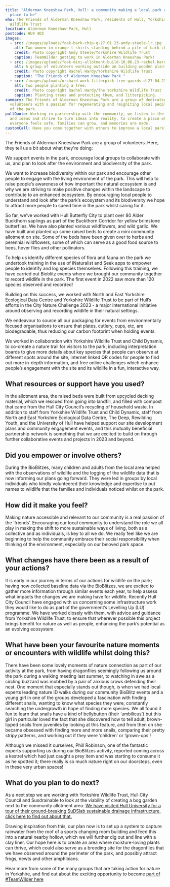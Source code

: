 ```yaml
---
title: "Alderman Kneeshaw Park, Hull: a community making a local park a better
  place to be"
who: The Friends of Alderman Kneeshaw Park, residents of Hull, Yorkshire
  Wildlife Trust
location: Alderman Kneeshaw Park, Hull
postcode: HU9 4DZ
images:
  - src: /images/uploads/foak-bark-chip-g-27.01.23-andy-steele-lr.jpg
    alt: Two women in orange t-shirts standing behind a pile of bark chippings
    credit: Photo copyright Andy Steele/Yorkshire Wildlife Trust
    caption: TeamWilder getting to work in Alderman Kneeshaw Park!
  - src: /images/uploads/foak-mini-allotment-build-10.06.23-rachel-hardy-195-.jpg
    alt: A group of volunteers working outside on building wooden planters
    credit: Photo copyright Rachel Hardy/Yorkshire Wildlife Trust
    caption: "The Friends of Alderman Kneeshaw Park "
  - src: /images/uploads/orchard-work-litterpick-tree-gaurds-d-27-04-23-rachel-hardy.jpg
    alt: Two people planting a tree.
    credit: Photo copyright Rachel Hardy/The Yorkshire Wildlife Trust
    caption: Planting trees and protecting them, and litterpicking.
summary: The Friends of Alderman Kneeshaw Park are a group of dedicated
  volunteers with a passion for regenerating and reigniting local people’s love
  of the park.
pullQuote: Working in partnership with the community, we listen to their voices
  and ideas and strive to turn ideas into reality, to create a place where
  everyone feels safe, families can grow, and memories are made.
customCall: Have you come together with others to improve a local park?
---
```

T﻿he Friends of Alderman Kneeshaw Park are a group of volunteers. Here, they tell us a bit about what they're doing:

We support events in the park, encourage local groups to collaborate with us, and plan to look after the environment and biodiversity of the park.

We want to increase biodiversity within our park and encourage other people to engage with the living environment of the park. This will help to raise people’s awareness of how important the natural ecosystem is and why we are striving to make positive changes within the landscape to contribute to an enhanced ecosystem. By encouraging local people to understand and look after the park’s ecosystem and its biodiversity we hope to attract more people to spend time in the park whilst caring for it.

So far, we’ve worked with Hull Butterfly City to plant over 80 Alder Buckthorn saplings as part of the Buckthorn Corridor for yellow brimstone butterflies. We have also planted various wildflowers, and wild garlic. We have built and planted up some raised beds to create a mini community allotment on site. Some of the beds have been given over to herbs and perennial wildflowers, some of which can serve as a good food source to bees, hover flies and other pollinators.   

To help us identify different species of flora and fauna on the park we undertook training in the use of iNaturalist and Seek apps to empower people to identify and log species themselves. Following this training, we have carried out Bioblitz events where we brought our community together to record wildlife in the park. The first event in 2022 saw more than 120 species observed and recorded! 

Building on this success, we worked with North and East Yorkshire Ecological Data Centre and Yorkshire Wildlife Trust to be part of Hull’s efforts in the City Nature Challenge 2023 - a major international initiative around observing and recording wildlife in their natural settings.

We endeavour to source all our packaging for events from environmentally focused organisations to ensure that plates, cutlery, cups, etc, are biodegradable, thus reducing our carbon footprint when holding events.

We worked in collaboration with Yorkshire Wildlife Trust and Child Dynamix, to co-create a nature trail for visitors to the park, including interpretation boards to give more details about key species that people can observe at different spots around the site, internet linked QR codes for people to find out more in-depth information, and free online challenges which enhance people’s engagement with the site and its wildlife in a fun, interactive way. 

## What resources or support have you used?

In the allotment area, the raised beds were built from upcycled decking material, which we rescued from going into landfill, and filled with compost that came from the Hull City Council’s recycling of household waste. In addition to staff from Yorkshire Wildlife Trust and Child Dynamix, staff from North and East Yorkshire Ecological Data Centre, The Deep, Rewilding Youth, and the University of Hull have helped support our site development plans and community engagement events, and this mutually beneficial partnership network is something that we are excited to build on through further collaborative events and projects in 2023 and beyond.

## Did you empower or involve others?

During the BioBlitzes, many children and adults from the local area helped with the observations of wildlife and the logging of the wildlife data that is now informing our plans going forward. They were led in groups by local individuals who kindly volunteered their knowledge and expertise to put names to wildlife that the families and individuals noticed whilst on the park.

## How did it make you feel?

Making nature accessible and relevant to our community is a real passion of the ‘friends’. Encouraging our local community to understand the role we all play in making the shift to more sustainable ways of living, both as a collective and as individuals, is key to all we do. We really feel like we are beginning to help the community embrace their social responsibility when thinking of the environment, especially on our beloved park space.

## What changes have there been as a result of your actions?

It is early in our journey in terms of our actions for wildlife on the park; having now collected baseline data via the BioBlitzes, we are excited to gather more information through similar events each year, to help assess what impacts the changes we are making have for wildlife. Recently Hull City Council have engaged with us concerning some infrastructure work they would like to do as part of the government’s Levelling Up (LU) programme. We have worked closely with them, with advice and guidance from Yorkshire Wildlife Trust, to ensure that wherever possible this project brings benefit for nature as well as people, enhancing the park’s potential as an evolving ecosystem.

## What have been your favourite nature moments or encounters with wildlife whilst doing this?

There have been some lovely moments of nature connection as part of our activity at the park, from having dragonflies seemingly following us around the park during a walking meeting last summer, to watching in awe as a circling buzzard was mobbed by a pair of anxious crows defending their nest. One moment that especially stands out though, is when we had local experts leading nature ID walks during our community BioBlitz events and a young girl in one of the groups developed a fascination with finding different snails, wanting to know what species they were, constantly searching the undergrowth in hope of finding more species. We all found it fun to learn that snails have a kind of bellybutton (their ‘umbilicus’) but this girl in particular loved the fact that she discovered how to tell adult, brown-lipped snails from juveniles by looking at this feature, and from then on she became obsessed with finding more and more snails, comparing their pretty stripy patterns, and working out if they were ‘children’ or ‘grown-ups’!

Although we missed it ourselves, Phill Robinson, one of the fantastic experts supporting us during our BioBlitzes activity, reported coming across a kestrel which had just caught a prey item and was starting to consume it as he spotted it; there really is so much nature right on our doorsteps, even in these very urban spaces!

## What do you plan to do next?

As a next step we are working with Yorkshire Wildlife Trust, Hull City Council and Susdrainable to look at the viability of creating a bog garden next to the community allotment area. [We have visited Hull University for a tour of their ground-breaking SuDSlab sustainable drainage infrastructure, click here to find out about that.](https://www.hull.ac.uk/work-with-us/research/institutes/energyand-environment-institute/our-work/sudslab-uk)

Drawing inspiration from this, our plan now is to set up a system to capture rainwater from the roof of a sports changing room building and feed this into a natural nearby hollow, which we will further dig out and line with a clay liner. Our hope here is to create an area where moisture-loving plants can thrive, which could also serve as a breeding site for the dragonflies that we have observed around the perimeter of the park, and possibly attract frogs, newts and other amphibians.

Hear more from some of the many groups that are taking action for nature in Yorkshire, and find out about the exciting opportunity to become [part of #TeamWilder here](https://www.ywt.org.uk/team-wilder)